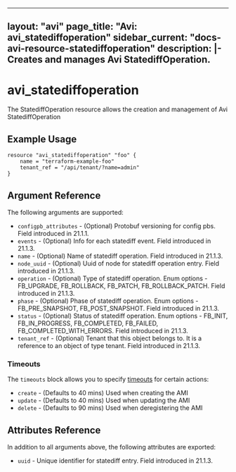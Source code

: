 <!--
    Copyright 2021 VMware, Inc.
    SPDX-License-Identifier: Mozilla Public License 2.0
-->
---
layout: "avi"
page_title: "Avi: avi_statediffoperation"
sidebar_current: "docs-avi-resource-statediffoperation"
description: |-
  Creates and manages Avi StatediffOperation.
---

# avi_statediffoperation

The StatediffOperation resource allows the creation and management of Avi StatediffOperation

## Example Usage

```hcl
resource "avi_statediffoperation" "foo" {
    name = "terraform-example-foo"
    tenant_ref = "/api/tenant/?name=admin"
}
```

## Argument Reference

The following arguments are supported:

* `configpb_attributes` - (Optional) Protobuf versioning for config pbs. Field introduced in 21.1.1.
* `events` - (Optional) Info for each statediff event. Field introduced in 21.1.3.
* `name` - (Optional) Name of statediff operation. Field introduced in 21.1.3.
* `node_uuid` - (Optional) Uuid of node for statediff operation entry. Field introduced in 21.1.3.
* `operation` - (Optional) Type of statediff operation. Enum options - FB_UPGRADE, FB_ROLLBACK, FB_PATCH, FB_ROLLBACK_PATCH. Field introduced in 21.1.3.
* `phase` - (Optional) Phase of statediff operation. Enum options - FB_PRE_SNAPSHOT, FB_POST_SNAPSHOT. Field introduced in 21.1.3.
* `status` - (Optional) Status of statediff operation. Enum options - FB_INIT, FB_IN_PROGRESS, FB_COMPLETED, FB_FAILED, FB_COMPLETED_WITH_ERRORS. Field introduced in 21.1.3.
* `tenant_ref` - (Optional) Tenant that this object belongs to. It is a reference to an object of type tenant. Field introduced in 21.1.3.


### Timeouts

The `timeouts` block allows you to specify [timeouts](https://www.terraform.io/docs/configuration/resources.html#timeouts) for certain actions:

* `create` - (Defaults to 40 mins) Used when creating the AMI
* `update` - (Defaults to 40 mins) Used when updating the AMI
* `delete` - (Defaults to 90 mins) Used when deregistering the AMI

## Attributes Reference

In addition to all arguments above, the following attributes are exported:

* `uuid` -  Unique identifier for statediff entry. Field introduced in 21.1.3.

